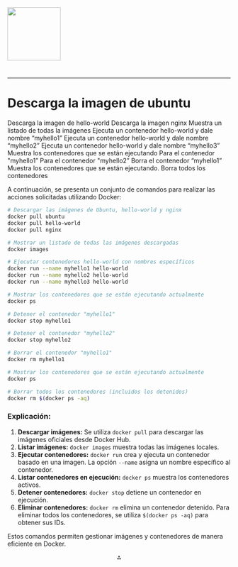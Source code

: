 <img src="https://r2cdn.perplexity.ai/pplx-full-logo-primary-dark%402x.png" class="logo" width="120"/>

# 

---

# Descarga la imagen de ubuntu

Descarga la imagen de hello-world
Descarga la imagen nginx
Muestra un listado de todas la imágenes
Ejecuta un contenedor hello-world y dale nombre “myhello1”
Ejecuta un contenedor hello-world y dale nombre “myhello2”
Ejecuta un contenedor hello-world y dale nombre “myhello3”
Muestra los contenedores que se están ejecutando
Para el contenedor "myhello1”
Para el contenedor "myhello2”
Borra el contenedor “myhello1”
Muestra los contenedores que se están ejecutando.
Borra todos los contenedores

A continuación, se presenta un conjunto de comandos para realizar las acciones solicitadas utilizando Docker:

```bash
# Descargar las imágenes de Ubuntu, hello-world y nginx
docker pull ubuntu
docker pull hello-world
docker pull nginx

# Mostrar un listado de todas las imágenes descargadas
docker images

# Ejecutar contenedores hello-world con nombres específicos
docker run --name myhello1 hello-world
docker run --name myhello2 hello-world
docker run --name myhello3 hello-world

# Mostrar los contenedores que se están ejecutando actualmente
docker ps

# Detener el contenedor "myhello1"
docker stop myhello1

# Detener el contenedor "myhello2"
docker stop myhello2

# Borrar el contenedor "myhello1"
docker rm myhello1

# Mostrar los contenedores que se están ejecutando actualmente
docker ps

# Borrar todos los contenedores (incluidos los detenidos)
docker rm $(docker ps -aq)
```


### Explicación:

1. **Descargar imágenes:** Se utiliza `docker pull` para descargar las imágenes oficiales desde Docker Hub.
2. **Listar imágenes:** `docker images` muestra todas las imágenes locales.
3. **Ejecutar contenedores:** `docker run` crea y ejecuta un contenedor basado en una imagen. La opción `--name` asigna un nombre específico al contenedor.
4. **Listar contenedores en ejecución:** `docker ps` muestra los contenedores activos.
5. **Detener contenedores:** `docker stop` detiene un contenedor en ejecución.
6. **Eliminar contenedores:** `docker rm` elimina un contenedor detenido. Para eliminar todos los contenedores, se utiliza `$(docker ps -aq)` para obtener sus IDs.

Estos comandos permiten gestionar imágenes y contenedores de manera eficiente en Docker.

<div style="text-align: center">⁂</div>

[^1]: https://soka.gitlab.io/blog/post/2019-07-08-docker-imagenes-y-contenedores/

[^2]: https://www.linode.com/docs/guides/installing-and-using-docker-on-ubuntu-and-debian/?lang=es

[^3]: https://help.clouding.io/hc/es/articles/360010283060-Trabajando-con-imágenes-en-Docker

[^4]: https://josejuansanchez.org/iaw/practica-docker/

[^5]: https://asjordi.dev/blog/desplegar-contenedores-de-docker-en-un-vps-con-ubuntu-nginx-y-certbot/

[^6]: https://howtoforge.es/como-crear-imagenes-docker-con-un-dockerfile-en-ubuntu-18-04-lts/

[^7]: https://iesgn.github.io/curso_docker_2021/sesion1/holamundo.html

[^8]: https://alexhost.com/es/faq/guia-de-instalacion-y-uso-de-docker-en-ubuntu/

